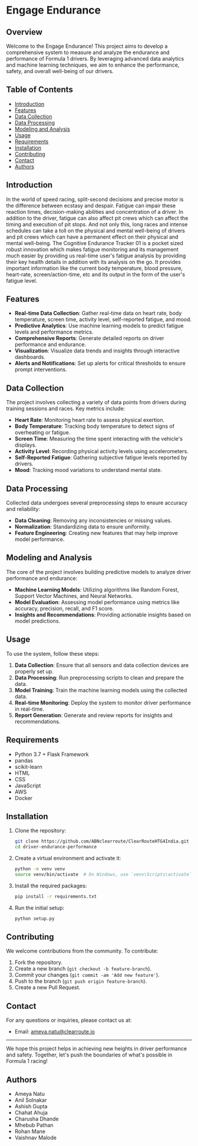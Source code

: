 # Engage Endurance
## Overview
Welcome to the Engage Endurance! This project aims to develop a comprehensive system to measure and analyze the endurance and performance of Formula 1 drivers. By leveraging advanced data analytics and machine learning techniques, we aim to enhance the performance, safety, and overall well-being of our drivers.
## Table of Contents
- [Introduction](#introduction)
- [Features](#features)
- [Data Collection](#data-collection)
- [Data Processing](#data-processing)
- [Modeling and Analysis](#modeling-and-analysis)
- [Usage](#usage)
- [Requirements](#requirements)
- [Installation](#installation)
- [Contributing](#contributing)
- [Contact](#contact)
- [Authors](#authors)
## Introduction
In the world of speed racing, split-second decisions and precise motor is the difference between ecstasy and despair. Fatigue can impair these reaction times, decision-making abilities and concentration of a driver. In addition to the driver, fatigue can also affect pit crews which can affect the timing and execution of pit stops. And not only this, long races and intense schedules can take a toll on the physical and mental well-being of drivers and pit crews which can have a permanent effect on their physical and mental well-being.
The Cognitive Endurance Tracker 01 is a pocket sized robust innovation which makes fatigue monitoring and its management much easier by providing us real-time user's fatigue analysis by providing their key health details in addition with its analysis on the go. It provides important information like the current body temperature, blood pressure, heart-rate, screen/action-time, etc and its output in the form of the user's fatigue level.
## Features
- **Real-time Data Collection**: Gather real-time data on heart rate, body temperature, screen time, activity level, self-reported fatigue, and mood.
- **Predictive Analytics**: Use machine learning models to predict fatigue levels and performance metrics.
- **Comprehensive Reports**: Generate detailed reports on driver performance and endurance.
- **Visualization**: Visualize data trends and insights through interactive dashboards.
- **Alerts and Notifications**: Set up alerts for critical thresholds to ensure prompt interventions.
## Data Collection
The project involves collecting a variety of data points from drivers during training sessions and races. Key metrics include:
- **Heart Rate**: Monitoring heart rate to assess physical exertion.
- **Body Temperature**: Tracking body temperature to detect signs of overheating or fatigue.
- **Screen Time**: Measuring the time spent interacting with the vehicle's displays.
- **Activity Level**: Recording physical activity levels using accelerometers.
- **Self-Reported Fatigue**: Gathering subjective fatigue levels reported by drivers.
- **Mood**: Tracking mood variations to understand mental state.
## Data Processing
Collected data undergoes several preprocessing steps to ensure accuracy and reliability:
- **Data Cleaning**: Removing any inconsistencies or missing values.
- **Normalization**: Standardizing data to ensure uniformity.
- **Feature Engineering**: Creating new features that may help improve model performance.
## Modeling and Analysis
The core of the project involves building predictive models to analyze driver performance and endurance:
- **Machine Learning Models**: Utilizing algorithms like Random Forest, Support Vector Machines, and Neural Networks.
- **Model Evaluation**: Assessing model performance using metrics like accuracy, precision, recall, and F1 score.
- **Insights and Recommendations**: Providing actionable insights based on model predictions.
## Usage
To use the system, follow these steps:
1. **Data Collection**: Ensure that all sensors and data collection devices are properly set up.
2. **Data Processing**: Run preprocessing scripts to clean and prepare the data.
3. **Model Training**: Train the machine learning models using the collected data.
4. **Real-time Monitoring**: Deploy the system to monitor driver performance in real-time.
5. **Report Generation**: Generate and review reports for insights and recommendations.
## Requirements
- Python 3.7 + Flask Framework
- pandas
- scikit-learn
- HTML
- CSS
- JavaScript
- AWS
- Docker
## Installation
1. Clone the repository:
   ```bash
   git clone https://github.com/ABNclearroute/ClearRouteHTG4India.git
   cd driver-endurance-performance
   ```
2. Create a virtual environment and activate it:
   ```bash
   python -m venv venv
   source venv/bin/activate  # On Windows, use `venv\Scripts\activate`
   ```
3. Install the required packages:
   ```bash
   pip install -r requirements.txt
   ```
4. Run the initial setup:
   ```bash
   python setup.py
   ```
## Contributing
We welcome contributions from the community. To contribute:
1. Fork the repository.
2. Create a new branch (`git checkout -b feature-branch`).
3. Commit your changes (`git commit -am 'Add new feature'`).
4. Push to the branch (`git push origin feature-branch`).
5. Create a new Pull Request.

## Contact
For any questions or inquiries, please contact us at:
- Email: ameya.natu@clearroute.io
---
We hope this project helps in achieving new heights in driver performance and safety. Together, let's push the boundaries of what's possible in Formula 1 racing!
## Authors
- Ameya Natu
- Anil Solnakar
- Ashish Gupta
- Chahat Ahuja
- Charusha Dhande
- Mhebub Pathan
- Rohan Mane
- Vaishnav Malode